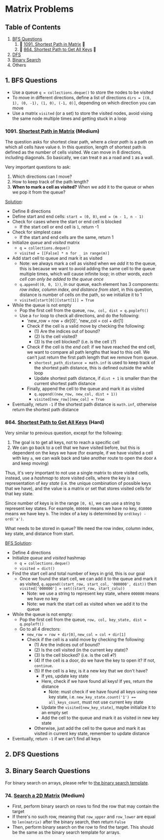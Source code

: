 # Matrix Problems

## Table of Contents
1. [BFS Questions](#1-bfs-questions)
    1. 🚩 [1091. Shortest Path in Matrix](#1091-shortest-path-in-matrix-medium) 🍊
   2. 🚩 [864. Shortest Path to Get All Keys](#864-shortest-path-to-get-all-keys-hard) 🍎
2. [DFS](#2-dfs-questions)
3. [Binary Search](#3-binary-search-questions)
4. Others


## 1. BFS Questions

- Use a queue `q = collections.deque()` to store the nodes to be visited
- To move in different directions, define a list of directions `dirs = [(0, 1), (0, -1), (1, 0), (-1, 0)]`, depending
  on which direction you can move
- Use a matrix `visited` (or a set) to store the visited nodes, avoid vising the same node multiple times and 
  getting stuck in a loop

### 1091. [Shortest Path in Matrix](https://leetcode.com/problems/shortest-path-in-binary-matrix/description/) (Medium)

The question asks for shortest clear path, where a _clear path_ is a path on which all cells have value `0`.
In this question, length of shortest path is defined as the number of cells visited. We can move in 8 directions,
including diagonals.
So basically, we can treat `0` as a road and `1` as a wall.

Very important questions to ask:
1. Which directions can I move?
2. How to keep track of the path length?
3. **When to mark a cell as visited?** When we add it to the queue or when we pop it from the queue?

[Solution](shortest_path_in_binary_matrix.py):
- Define 8 directions
- Define start and end cells: `start = (0, 0)`, `end = (m - 1, n - 1)`
- Check for cases where the start or end cell is blocked
  - If the start cell or end cell is `1`, return -1
- Check for simplest case
  - If the start and end cells are the same, return 1
- Initialize _queue_ and _visited_ matrix
  - `q = collections.deque()`
  - `visited = [[False] * n for _ in range(m)]`
- Add start cell to queue and mark it as visited
  - Note: we always mark a cell as visited when we _add_ it to the queue, this is because we want to avoid adding
    the same cell to the queue multiple times, which will cause infinite loop; in other words, _each cell can only be
    added to the queue once_
  - `q.append((0, 0, 1))`, in our queue, each element has 3 components: _row index, column index, and distance from start_,
    in this question, distance is number of cells on the path, so we initialize it to 1
  - `visited[start[0]][start[1]] = True`
- While the queue is not empty
  - Pop the first cell from the queue, `row, col, dist = q.popleft()`
  - Use a `for` loop to check all directions, and do the following:
    - 'new_row = row + dir[0]', 'new_col = col + dir[1]
    - Check if the cell is a valid move by checking the following:
      - (1) Are the indices out of bound?
      - (2) Is the cell visited?
      - (3) Is the cell blocked? (i.e. is the cell `1`?)
    - Check if the cell is the _end cell_: if we have reached the end cell, we want to compare all path lengths
      that lead to this cell. We can't just return the first path length that we remove from queue.
      - `shortest_path_distance = math.inf` is used to keep track of the shortest path distance, this is defined outside the while loop
      - Update shortest path distance, if `dist + 1` is smaller than the current shortest path distance
    - Finally, append the cell to the queue and mark it as visited
      - `q.append((new_row, new_col, dist + 1))`
      - `visited[new_row][new_col] = True`
- Eventually, return `-1` if the shortest path distance is `math.inf`, otherwise return the shortest path distance


### 864. [Shortest Path to Get All Keys](https://leetcode.com/problems/shortest-path-to-get-all-keys/description/) (Hard)

Very similar to previous question, except for the following:
1. The goal is to get all keys, not to reach a specific cell
2. We can go back to a cell that we have visited before, but this is dependent on the keys we have (for example,
   if we have visited a cell with key `a`, we can walk back and take another route to open the door `A` and keep moving)

Thus, it's very important to not use a single matrix to store visited cells,
instead, use a _hashmap_ to store visited cells, where the key is a representation of _key state_ (i.e. the unique 
combination of possible keys that we have), and the value is a matrix or set that stores visited cells for that key state.

Since number of keys is in the range `[0, 6]`, we can use a string to represent key states. For example, `000000` means 
we have no key, `010000` means we have key `b`. The index of a key is determined by `ord(key) - ord('a')`.

What needs to be stored in queue? We need the row index, column index, key state, and distance from start.

[BFS Solution](shortest_path_to_get_all_keys.py):
- Define 4 directions
- Initialize _queue_ and _visited_ hashmap
  - `q = collections.deque()`
  - `visited = dict()`
- Find the start cell and total number of keys in grid, this is our goal
  - Once we found the start cell, we can add it to the queue and mark it as visited,
    `q.append((start_row, start_col, '000000', dist))` then `visited['000000'] = set((start_row, start_colu))`
    - Note: we use a string to represent key state, where `000000` means we have no key
    - Note: we mark the start cell as visited when we add it to the queue
- While the queue is not empty:
  - Pop the first cell from the queue, `row, col, key_state, dist = q.popleft()`
  - Go to all 4 directors:
    - `new_row = row + dir[0]`, `new_col = col + dir[1]`
    - Check if the cell is a valid move by checking the following:
      - (1) Are the indices out of bound?
      - (2) Is the cell visited (in the current key state)?
      - (3) Is the cell blocked? (i.e. is the cell `#`?)
      - (4) If the cell is a door, do we have the key to open it? If not, `continue`.
      - (5) If the cell is a key, is it a new key that we don't have?
        - If yes, update key state
        - Here, check if we have found all keys! If yes, return the distance
          - Note: must check if we have found all keys using new key state, i.e. `new_key_state.count('1') == all_keys_count`, must not use current key state
        - Update the `visited[new_key_state]`, maybe initialize it to an empty set
        - Add the cell to the queue and mark it as visited in new key state
      - Otherwise, just add the cell to the queue and mark it as visited in current key state, remember to update distance
- Eventually, return `-1` if we can't find all keys

## 2. DFS Questions

## 3. Binary Search Questions
For binary search on arrays, please refer to [the binary search template](../array/README.md).

### 74. [Search a 2D Matrix](https://leetcode.com/problems/search-a-2d-matrix/) (Medium)
- First, perform binary search on rows to find the row that may contain the target
- If there's no such row, meaning that `row_upper` and `row_lower` are equal to `len(matrix)` after the binary search,
  then return `False`
- Then, perform binary search on the row to find the target. This should be the same as the binary search template
  for arrays.

